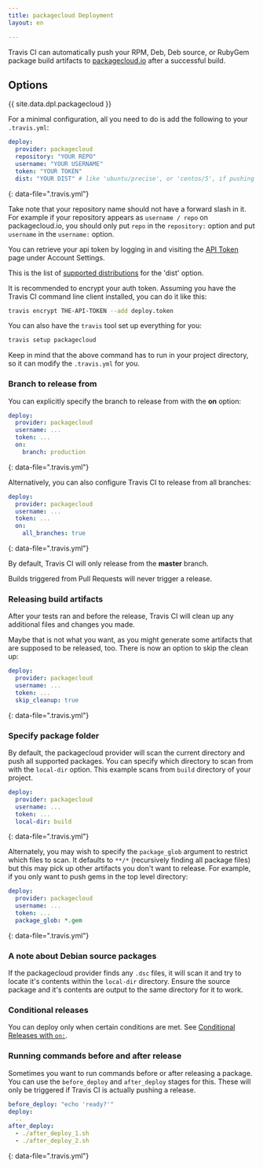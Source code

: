 ```yaml
---
title: packagecloud Deployment
layout: en

---
```


Travis CI can automatically push your RPM, Deb, Deb source, or RubyGem package build
artifacts to [packagecloud.io](https://packagecloud.io/) after a successful build.

<aside markdown="block" class="ataglance">

## Options

{{ site.data.dpl.packagecloud }}

</aside>

For a minimal configuration, all you need to do is add the following to your `.travis.yml`:

```yaml
deploy:
  provider: packagecloud
  repository: "YOUR REPO"
  username: "YOUR USERNAME"
  token: "YOUR TOKEN"
  dist: "YOUR DIST" # like 'ubuntu/precise', or 'centos/5', if pushing deb or rpms
```
{: data-file=".travis.yml"}

Take note that your repository name should not have a forward slash in it. For example if your repository appears as `username / repo` on packagecloud.io, you should only put `repo` in the `repository:` option and put `username` in the `username:` option.

You can retrieve your api token by logging in and visiting the [API Token](https://packagecloud.io/api_token) page under Account Settings.

This is the list of [supported distributions](https://packagecloud.io/docs#os_distro_version) for the 'dist' option.

It is recommended to encrypt your auth token. Assuming you have the Travis CI command line client installed, you can do it like this:

```bash
travis encrypt THE-API-TOKEN --add deploy.token
```

You can also have the `travis` tool set up everything for you:

```bash
travis setup packagecloud
```

Keep in mind that the above command has to run in your project directory, so it can modify the `.travis.yml` for you.

### Branch to release from

You can explicitly specify the branch to release from with the **on** option:

```yaml
deploy:
  provider: packagecloud
  username: ...
  token: ...
  on:
    branch: production
```
{: data-file=".travis.yml"}

Alternatively, you can also configure Travis CI to release from all branches:

```yaml
deploy:
  provider: packagecloud
  username: ...
  token: ...
  on:
    all_branches: true
```
{: data-file=".travis.yml"}

By default, Travis CI will only release from the **master** branch.

Builds triggered from Pull Requests will never trigger a release.

### Releasing build artifacts

After your tests ran and before the release, Travis CI will clean up any additional files and changes you made.

Maybe that is not what you want, as you might generate some artifacts that are supposed to be released, too. There is now an option to skip the clean up:

```yaml
deploy:
  provider: packagecloud
  username: ...
  token: ...
  skip_cleanup: true
```
{: data-file=".travis.yml"}

### Specify package folder

By default, the packagecloud provider will scan the current directory and push all supported packages.
You can specify which directory to scan from with the `local-dir` option. This example scans from `build` directory of your project.

```yaml
deploy:
  provider: packagecloud
  username: ...
  token: ...
  local-dir: build
```
{: data-file=".travis.yml"}

Alternately, you may wish to specify the `package_glob` argument to restrict which files to scan. It defaults to `**/*` (recursively finding all package files) but this may pick up other artifacts you don't want to release. For example, if you only want to push gems in the top level directory:

```yaml
deploy:
  provider: packagecloud
  username: ...
  token: ...
  package_glob: *.gem
```
{: data-file=".travis.yml"}

### A note about Debian source packages

If the packagecloud provider finds any `.dsc` files, it will scan it and try to locate it's contents within
the `local-dir` directory. Ensure the source package and it's contents are output to the same directory for it to work.

### Conditional releases

You can deploy only when certain conditions are met.
See [Conditional Releases with `on:`](/user/deployment#Conditional-Releases-with-on%3A).

### Running commands before and after release

Sometimes you want to run commands before or after releasing a package. You can use the `before_deploy` and `after_deploy` stages for this. These will only be triggered if Travis CI is actually pushing a release.

```yaml
before_deploy: "echo 'ready?'"
deploy:
  ..
after_deploy:
  - ./after_deploy_1.sh
  - ./after_deploy_2.sh
```
{: data-file=".travis.yml"}
